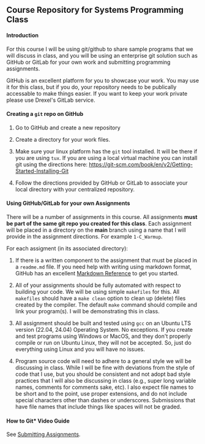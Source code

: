 ## Course Repository for Systems Programming Class

#### Introduction
For this course I will be using git/github to share sample programs that we will discuss in class, and you will be using an enterprise git solution such as GitHub or GitLab for your own work and submitting programming assignments.

GitHub is an excellent platform for you to showcase your work.  You may use it for this class, but if you do, your repository needs to be publically accessable to make things easier.  If you want to keep your work private please use Drexel's GitLab service.

#### Creating a `git` repo on GitHub

1. Go to GitHub and create a new repository

2. Create a directory for your work files.

3. Make sure your linux platform has the `git` tool installed.  It will be there if you are using `tux`.  If you are using a local virtual machine you can install git using the directions here: https://git-scm.com/book/en/v2/Getting-Started-Installing-Git

4. Follow the directions provided by GitHub or GitLab to associate your local directory with your centralized repository.

#### Using GitHub/GitLab for your own Assignments

There will be a number of assignments in this course.  All assignments **must be part of the same git repo you created for this class**.  Each assignment will be placed in a directory on the **main** branch using a name that I will provide in the assignment directions.  For example `1-C_Warmup`.

For each assigment (in its associated directory):

1. If there is a written component to the assignment that must be placed in a `readme.md` file.  If you need help with writing using markdown format, GitHub has an excellent [Markdown Reference](https://docs.github.com/en/get-started/writing-on-github/getting-started-with-writing-and-formatting-on-github/basic-writing-and-formatting-syntax) to get you started.

2. All of your assignments should be fully automated with respect to building your code.  We will be using simple `makefiles` for this.  All `makefiles` should have a `make clean` option to clean up (delete) files created by the compiler.  The default `make` command should compile and link your program(s).  I will be demonstrating this in class.

3. All assignment should be built and tested using `gcc` on an Ubuntu LTS version (22.04, 24.04) Operating System.  No exceptions. If you create and test programs using Windows or MacOS, and they don't properly compile or run on Ubuntu Linux, they will not be accepted.  So, just do everything using Linux and you will have no issues.

4. Program source code will need to adhere to a general style we will be discussing in class.  While I will be fine with deviations from the style of code that I use, but you should be consistent and not adopt bad style practices that I will also be discussing in class (e.g., super long variable names, comments for comments sake, etc).  I also expect file names to be short and to the point, use proper extensions, and do not include special characters other than dashes or underscores.  Submissions that have file names that include things like spaces will not be graded.  

#### How to Git* Video Guide

See [Submitting Assignments](https://github.com/drexel-systems/sysprog-overview/blob/main/howto/SUBMIT_ASSIGNMENTS.md).

